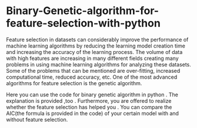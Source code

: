# Binary-Genetic-algorithm-for-feature-selection-with-python
Feature selection in datasets can considerably improve the performance of machine learning algorithms by reducing the learning model creation time and increasing the accuracy of the learning process.
The volume of data with high features are increasing in many different fields creating many problems in using machine learning algorithms for analyzing these datasets. Some of the problems that can be mentioned are over-fitting, increased computational time, reduced accuracy, etc.
One of the most advanced algorithms for feature selection is the genetic algorithm.

Here you can use the code for binary genetic algorithm in python .
The explanation is provided ,too . Furthermore, you are offered to realize whether the feature selection has helped you .
You can compare the AIC(the formula is provided in the code) of your certain model with and without feature selection. 
